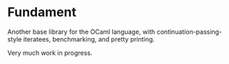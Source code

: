 Fundament
=========

Another base library for the OCaml language, with continuation-passing-style iteratees, benchmarking, and pretty printing.

Very much work in progress.
